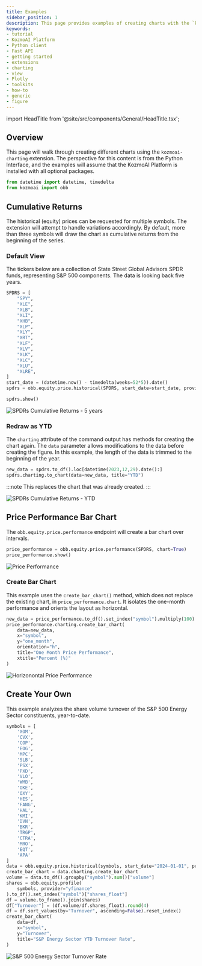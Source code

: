 ```yaml
---
title: Examples
sidebar_position: 1
description: This page provides examples of creating charts with the `kozmoai-charting` extension.
keywords:
- tutorial
- KozmoAI Platform
- Python client
- Fast API
- getting started
- extensions
- charting
- view
- Plotly
- toolkits
- how-to
- generic
- figure
---
```


import HeadTitle from '@site/src/components/General/HeadTitle.tsx';

<HeadTitle title="Examples - KozmoAI Charting - Extensions | KozmoAI Platform Docs" />

## Overview

This page will walk through creating different charts using the `kozmoai-charting` extension.
The perspective for this content is from the Python Interface,
and the examples will assume that the KozmoAI Platform is installed with all optional packages.

```python
from datetime import datetime, timedelta
from kozmoai import obb
```

## Cumulative Returns

The historical (equity) prices can be requested for multiple symbols.
The extension will attempt to handle variations accordingly.
By default, more than three symbols will draw the chart as cumulative returns from the beginning of the series.

### Default View

The tickers below are a collection of State Street Global Advisors SPDR funds, representing S&P 500 components.
The data is looking back five years.

```python
SPDRS = [
    "SPY",
    "XLE",
    "XLB",
    "XLI",
    "XHB",
    "XLP",
    "XLY",
    "XRT",
    "XLF",
    "XLV",
    "XLK",
    "XLC",
    "XLU",
    "XLRE",
]
start_date = (datetime.now() - timedelta(weeks=52*5)).date()
spdrs = obb.equity.price.historical(SPDRS, start_date=start_date, provider="yfinance", chart=True)

spdrs.show()
```

![SPDRs Cumulative Returns - 5 years](https://github.com/digitranslab/digitranslab/assets/85772166/8884f4ed-b09c-4161-9dc6-87ad66d9fc8b)

### Redraw as YTD

The `charting` attribute of the command output has methods for creating the chart again.
The `data` parameter allows modifications to the data before creating the figure.
In this example, the length of the data is trimmed to the beginning of the year.

```python
new_data = spdrs.to_df().loc[datetime(2023,12,29).date():]
spdrs.charting.to_chart(data=new_data, title="YTD")
```

:::note
This replaces the chart that was already created.
:::

![SPDRs Cumulative Returns - YTD](https://github.com/digitranslab/digitranslab/assets/85772166/22ed2588-1098-4712-aec1-54dd22c324ef)

## Price Performance Bar Chart

The `obb.equity.price.performance` endpoint will create a bar chart over intervals.

```python
price_performance = obb.equity.price.performance(SPDRS, chart=True)
price_performance.show()
```

![Price Performance](https://github.com/digitranslab/digitranslab/assets/85772166/0de3260d-7fce-490b-90e1-bdfa38d6ab23)

### Create Bar Chart

This example uses the `create_bar_chart()` method, which does not replace the existing chart, in `price_performance.chart`.
It isolates the one-month performance and orients the layout as horizontal.

```python
new_data = price_performance.to_df().set_index("symbol").multiply(100).reset_index()
price_performance.charting.create_bar_chart(
    data=new_data,
    x="symbol",
    y="one_month",
    orientation="h",
    title="One Month Price Performance",
    xtitle="Percent (%)"
)
```

![Horizonontal Price Performance](https://github.com/digitranslab/digitranslab/assets/85772166/8da01f73-d7a8-4168-846a-9fa9ed6a0e39)

## Create Your Own

This example analyzes the share volume turnover of the S&P 500 Energy Sector constituents, year-to-date.

```python
symbols = [
    'XOM',
    'CVX',
    'COP',
    'EOG',
    'MPC',
    'SLB',
    'PSX',
    'PXD',
    'VLO',
    'WMB',
    'OKE',
    'OXY',
    'HES',
    'FANG',
    'HAL',
    'KMI',
    'DVN',
    'BKR',
    'TRGP',
    'CTRA',
    'MRO',
    'EQT',
    'APA'
]
data = obb.equity.price.historical(symbols, start_date="2024-01-01", provider="yfinance")
create_bar_chart = data.charting.create_bar_chart
volume = data.to_df().groupby("symbol").sum()["volume"]
shares = obb.equity.profile(
    symbols, provider="yfinance"
).to_df().set_index("symbol")["shares_float"]
df = volume.to_frame().join(shares)
df["Turnover"] = (df.volume/df.shares_float).round(4)
df = df.sort_values(by="Turnover", ascending=False).reset_index()
create_bar_chart(
    data=df,
    x="symbol",
    y="Turnover",
    title="S&P Energy Sector YTD Turnover Rate",
)
```

![S&P 500 Energy Sector Turnover Rate](https://github.com/digitranslab/digitranslab/assets/85772166/d29a1c17-6d3b-4925-8b7e-f661da404967)
